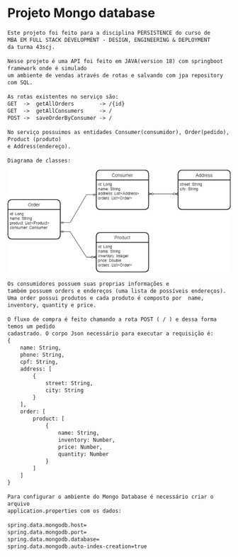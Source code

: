 # Projeto Mongo database

    Este projeto foi feito para a disciplina PERSISTENCE do curso de 
    MBA EM FULL STACK DEVELOPMENT - DESIGN, ENGINEERING & DEPLOYMENT
    da turma 43scj.

    Nesse projeto é uma API foi feito em JAVA(version 18) com springboot framework onde é simulado
    um ambiente de vendas através de rotas e salvando com jpa repository com SQL.

    As rotas existentes no serviço são:
    GET  ->  getAllOrders        -> /{id}
    GET  ->  getAllConsumers     -> /
    POST ->  saveOrderByConsumer -> /

    No serviço possuimos as entidades Consumer(consumidor), Order(pedido), Product (produto)
    e Address(endereço).

    Diagrama de classes: 

![plot](./image/diagrama.jpg)

    Os consumidores possuem suas proprias informações e
    também possuem orders e endereços (uma lista de possíveis endereços).
    Uma order possui produtos e cada produto é composto por  name, inventory, quantity e price.

    O fluxo de compra é feito chamando a rota POST ( / ) e dessa forma temos um pedido
    cadastrado. O corpo Json necessário para executar a requisição é:
    {
        name: String,
        phone: String,
        cpf: String,
        address: [
            {   
                street: String,
                city: String
            }
        ],
        order: [
            product: [
                {
                    name: String,
                    inventory: Number,
                    price: Number,
                    quantity: Number
                }
            ]
        ]
    }

    Para configurar o ambiente do Mongo Database é necessário criar o arquivo
    application.properties com os dados:

    spring.data.mongodb.host=
    spring.data.mongodb.port=
    spring.data.mongodb.database=
    spring.data.mongodb.auto-index-creation=true

